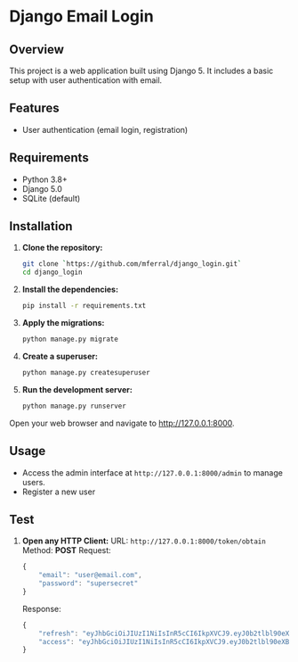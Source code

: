 # Django Email Login

## Overview

This project is a web application built using Django 5. It includes a basic setup with user authentication with email.

## Features

- User authentication (email login, registration)

## Requirements

- Python 3.8+
- Django 5.0
- SQLite (default) 

## Installation

1. **Clone the repository:**
   ```bash
   git clone `https://github.com/mferral/django_login.git`
   cd django_login
   ```
2. **Install the dependencies:**
    ```bash
    pip install -r requirements.txt
    ```
3. **Apply the migrations:**
    ```bash
    python manage.py migrate
    ```
4. **Create a superuser:**
    ```bash
    python manage.py createsuperuser
    ```
5. **Run the development server:**
    ```bash
    python manage.py runserver
    ```
Open your web browser and navigate to http://127.0.0.1:8000.

## Usage
- Access the admin interface at `http://127.0.0.1:8000/admin` to manage users.
- Register a new user

## Test
1. **Open any HTTP Client:**
    URL: `http://127.0.0.1:8000/token/obtain`
    Method: **POST**
    Request:
    ```js
    {
        "email": "user@email.com",
        "password": "supersecret"
    } 
    ```
    Response:
    ```js
    {
	    "refresh": "eyJhbGciOiJIUzI1NiIsInR5cCI6IkpXVCJ9.eyJ0b2tlbl90eXBlIjoicmVmcmVzaCIsImV4cCI6MTcyMjM2MjcxOCwiaWF0IjoxNzIyMjc2MzE4LCJqdGkiOiJjMGE2NzExZmM2MjY0NGVhODczZGIwMjQ4YzNhZWMyMCIsInVzZXJfaWQiOjIsImVtYWlsIjoibWZlcnJhbEBvdXRsb29rLmNvbSJ9.ZWV0BnBHnqaGKTWZuNQcaZh61HtBo56DEWYZQJgKT-Q",
	    "access": "eyJhbGciOiJIUzI1NiIsInR5cCI6IkpXVCJ9.eyJ0b2tlbl90eXBlIjoiYWNjZXNzIiwiZXhwIjoxNzIyMjc2NjE4LCJpYXQiOjE3MjIyNzYzMTgsImp0aSI6IjEwMDQ2MDUyYTBkYjQ4YmJiOTg4ZmUzN2UzMmRlNmI4IiwidXNlcl9pZCI6MiwiZW1haWwiOiJtZmVycmFsQG91dGxvb2suY29tIn0.l4V6AMfcwn8bIGcFzL4jaIdKmq-JjI_lUWoIZcMGIzA"
    }
    ```
    